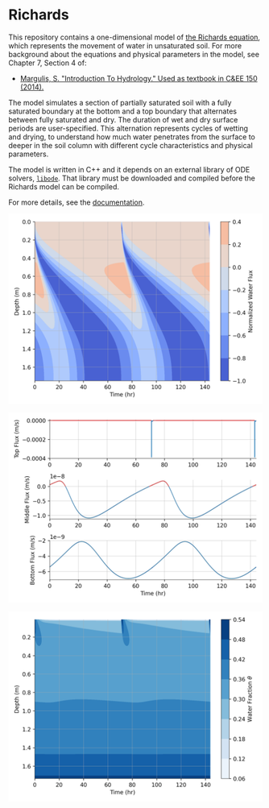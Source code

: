# Richards

This repository contains a one-dimensional model of [the Richards equation](https://en.wikipedia.org/wiki/Richards_equation), which represents the movement of water in unsaturated soil. For more background about the equations and physical parameters in the model, see Chapter 7, Section 4 of:
* [Margulis, S. "Introduction To Hydrology." Used as textbook in C&EE 150 (2014).](https://margulis-group.github.io/teaching/)

The model simulates a section of partially saturated soil with a fully saturated boundary at the bottom and a top boundary that alternates between fully saturated and dry. The duration of wet and dry surface periods are user-specified. This alternation represents cycles of wetting and drying, to understand how much water penetrates from the surface to deeper in the soil column with different cycle characteristics and physical parameters.

The model is written in C++ and it depends on an external library of ODE solvers, [`libode`](https://github.com/wordsworthgroup/libode). That library must be downloaded and compiled before the Richards model can be compiled.

For more details, see the [documentation](https://wordsworthgroup.github.io/Richards/).

![norm_flux](plots/norm_flux.png)

![flux](plots/flux.png)

![water_frac](plots/water_frac.png)
